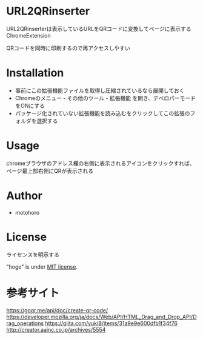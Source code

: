 # URL2QRinserter

URL2QRinserterは表示しているURLをQRコードに変換してページに表示するChromeExtension

QRコードを同時に印刷するので再アクセスしやすい

# Installation

- 事前にこの拡張機能ファイルを取得し圧縮されているなら展開しておく
- Chromeのメニュー - その他のツール - 拡張機能 を開き、デベロパーモードをONにする
- パッケージ化されていない拡張機能を読み込むをクリックしてこの拡張のフォルダを選択する

# Usage

chromeブラウザのアドレス欄の右側に表示されるアイコンをクリックすれば、ページ最上部右側にQRが表示される

# Author

* motohoro

# License
ライセンスを明示する

"hoge" is under [MIT license](https://en.wikipedia.org/wiki/MIT_License).

# 参考サイト
https://goqr.me/api/doc/create-qr-code/
https://developer.mozilla.org/ja/docs/Web/API/HTML_Drag_and_Drop_API/Drag_operations
https://qiita.com/yukiB/items/31a9e9e600dfb1f34f76
http://creator.aainc.co.jp/archives/5554
